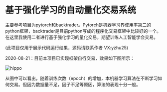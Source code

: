 # 基于强化学习的自动量化交易系统

主要参考项目为pytorch和backtrader。Pytorch是机器学习界使用率第二的python框架，backtrader是目前python写成的程序化交易框架中比较好的一个。在这里我使用二者进行基于强化学习的量化交易，期望训练人工智能学会交易。

(此项目仅用于展示代码运行结果，源码请联系作者 VX:yzhu25)

2020-08-21：目前本项目已实现框架自行交易，效果如下图所示：

![hippo](https://github.com/zym604/RL_backtrader_documents/blob/master/test.gif)

从图中可以看出，随着训练次数（epoch）的增加，本机器学习算法在不断学习如何交易。但因为数据量不足，因子不足等原因，算法的表现十分一般。
